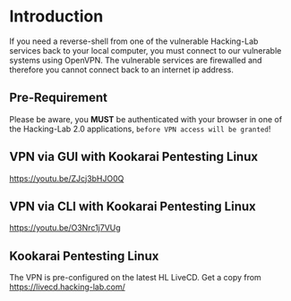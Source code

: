 # Introduction
If you need a reverse-shell from one of the vulnerable Hacking-Lab services back to your local computer, you must connect to our vulnerable systems using OpenVPN. The vulnerable services are firewalled and therefore you cannot connect back to an internet ip address.

## Pre-Requirement
Please be aware, you **MUST** be authenticated with your browser in one of the Hacking-Lab 2.0 applications, `before VPN access will be granted`!

## VPN via GUI with Kookarai Pentesting Linux
https://youtu.be/ZJcj3bHJO0Q

## VPN via CLI with Kookarai Pentesting Linux
https://youtu.be/O3Nrc1j7VUg

## Kookarai Pentesting Linux
The VPN is pre-configured on the latest HL LiveCD. 
Get a copy from https://livecd.hacking-lab.com/ 



